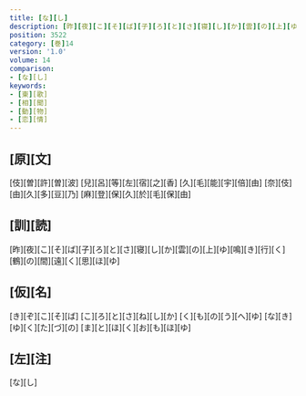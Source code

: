 ```yaml
---
title: [な][し]
description: [昨][夜][こ][そ][ば][子][ろ][と][さ][寝][し][か][雲][の][上][ゆ][鳴][き][行][く][鶴][の][間][遠][く][思][ほ][ゆ]
position: 3522
category: [巻]14
version: '1.0'
volume: 14
comparison:
- [な][し]
keywords:
- [東][歌]
- [相][聞]
- [動][物]
- [恋][情]
---
```


## [原][文]

[伎][曽][許][曽][波] [兒][呂][等][左][宿][之][香] [久][毛][能][宇][倍][由] [奈][伎][由][久][多][豆][乃] [麻][登][保][久][於][毛][保][由]

## [訓][読]

[昨][夜][こ][そ][ば][子][ろ][と][さ][寝][し][か][雲][の][上][ゆ][鳴][き][行][く][鶴][の][間][遠][く][思][ほ][ゆ]

## [仮][名]

[き][ぞ][こ][そ][ば] [こ][ろ][と][さ][ね][し][か] [く][も][の][う][へ][ゆ] [な][き][ゆ][く][た][づ][の] [ま][と][ほ][く][お][も][ほ][ゆ]

## [左][注]

[な][し]
